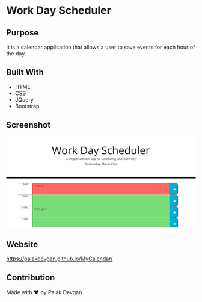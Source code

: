 # Work Day Scheduler

## Purpose
It is a calendar application that allows a user to save events for each hour of the day.

## Built With
* HTML
* CSS
* JQuery
* Bootstrap

## Screenshot
![Screenshot](https://github.com/palakdevgan/MyCalendar/blob/main/assets/images/Screenshot.jpg?raw=true)

## Website
https://palakdevgan.github.io/MyCalendar/

## Contribution
Made with ❤️ by Palak Devgan


